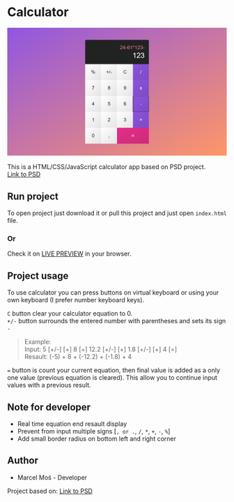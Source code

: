 # Calculator

![App preview](preview.png)

This is a HTML/CSS/JavaScript calculator app based on PSD project.<br>
[Link to PSD](https://creativetacos.com/free-calculator-psd/)

## Run project

To open project just download it or pull this project and just open `index.html` file.

### Or

Check it on [LIVE PREVIEW](https://codesandbox.io/s/vibrant-mestorf-yb13g) in your browser.

## Project usage

To use calculator you can press buttons on virtual keyboard or using your own keyboard (I prefer number keyboard keys).

`C` button clear your calculator equation to 0. <br/>
`+/-` button surrounds the entered number with parentheses and sets its sign `-`
> Example:<br />
Input: 5 [+/-] [+] 8 [+] 12.2 [+/-] [+] 1.8 [+/-] [+] 4 [=]<br />
Resault: (-5) + 8 + (-12.2) + (-1.8) + 4


`=` button is count your current equation, then final value is added as a only one value (previous equation is cleared). This allow you to continue input values with a previous result.

## Note for developer

- Real time equation end resault display
- Prevent from input multiple signs [`, or .`, `/`, `*`, `+`, `-`, `%`]
- Add small border radius on bottom left and right corner

## Author
- Marcel Moś - Developer

Project based on: [Link to PSD](https://creativetacos.com/free-calculator-psd/)
